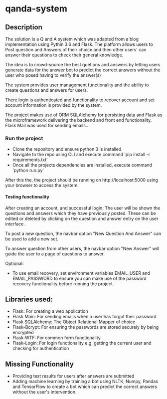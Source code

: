 # qanda-system

## Description

The solution is a Q and A system which was adapted from a blog implementation using Pythin 3.6 and Flask. The platform allows 
users to Post question and Answers of their choice and then other users' can answer their questions to check their general knowledge.

The idea is to crowd-source the best quetions and answers by letting users generate data for the answer bot to predict the correct answers
without the user who posed having to verify the answer(s)

The system provides user management functionality and the ability to create questions and answers for
users.

There login is authenticated and functionality to recover account and set account information is provided by the 
system.

The project makes use of ORM SQLAlchemy for persisting data and Flask as the microframework delivering the backend and front end functionality. Flask Mail was used for sending emails..

### Run the project

* Clone the repository and ensure python 3 is installed.
* Navigate to the repo using CLI and execute command 'pip install -r requirements.txt'
* Once all the projects dependencies are installed, execute command 'python run.py'

After this the, the project should be running on http://localhost:5000 using your browser to access the system.

#### Testing functionality

After creating an account, and successful login; The user will be shown the questions and answers which they have previously posted.
These can be edited or deleted by clicking on the question and answer entry on the user interface.

To post a new question, the navbar option "New Question And Answer" can be used to add a new set.

To answer question from other users, the navbar option "New Answer" will guide the user to a page of questions to answer.

Optional:
* To use email recovery, set environment variables EMAIL_USER and EMAIL_PASSWORD to ensure you can make use of the 
password recovery functionality before running the project.


## Libraries used:
* Flask:  For creating a web application
* Flask Main:  For sending emails when a user has forgot their password
* Flask SQLAlchemy: The Object Relational Mapper of choice
* Flask-Bcrypt:  For ensuring the passwords are stored securely by being encrypted
* Flask-WTF: For common form functionality 
* Flask-Login: For login functionality e.g. getting the current user and checking for authentication

## Missing Functionality

* Providing test results for users after answers are submitted
* Adding machine learning by training a bot using NLTK, Numpy, Pandas and TensorFlow to create a bot which can predict the
correct answers without the user's intervention.
